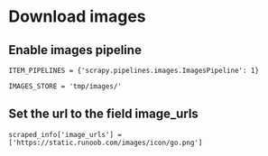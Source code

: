 # Download images
## Enable images pipeline
`ITEM_PIPELINES = {'scrapy.pipelines.images.ImagesPipeline': 1}`

`IMAGES_STORE = 'tmp/images/'`

## Set the url to the field image_urls
`scraped_info['image_urls'] = ['https://static.runoob.com/images/icon/go.png']`
